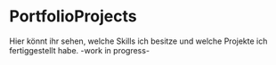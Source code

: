 # PortfolioProjects
Hier könnt ihr sehen, welche Skills ich besitze und welche Projekte ich fertiggestellt habe.
-work in progress-
